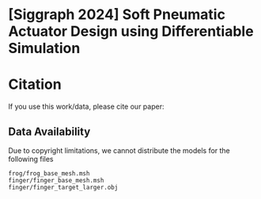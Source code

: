 # [Siggraph 2024] Soft Pneumatic Actuator Design using Differentiable Simulation

# Citation
If you use this work/data, please cite our paper:

## Data Availability
Due to copyright limitations, we cannot distribute the models for the following files
```
frog/frog_base_mesh.msh
finger/finger_base_mesh.msh
finger/finger_target_larger.obj
```